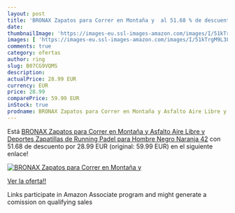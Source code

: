 ```yaml
---
layout: post
title: 'BRONAX Zapatos para Correr en Montaña y  al 51.68 % de descuento'
date: 
thumbnailImage: 'https://images-eu.ssl-images-amazon.com/images/I/51kTrgM9L3L._SL200_.jpg'
images: [ 'https://images-eu.ssl-images-amazon.com/images/I/51kTrgM9L3L._SL200_.jpg' ]
comments: true
category: ofertas
author: ring
slug: B07CG9VQMS
description:
actualPrice: 28.99 EUR
currency: EUR
price: 28.99
comparePrice: 59.99 EUR
inStock: true
prodname: BRONAX Zapatos para Correr en Montaña y Asfalto Aire Libre y Deportes Zapatillas de Running Padel para Hombre Negro Naranja 42
---
```


Está [BRONAX Zapatos para Correr en Montaña y Asfalto Aire Libre y Deportes Zapatillas de Running Padel para Hombre Negro Naranja 42](https://www.amazon.es/dp/B07CG9VQMS/?tag=tolees-21) con 51.68 de descuento por 28.99 EUR (original: 59.99 EUR) en el siguiente enlace!

[![BRONAX Zapatos para Correr en Montaña y ](https://images-eu.ssl-images-amazon.com/images/I/51kTrgM9L3L._SL200_.jpg)](https://www.amazon.es/dp/B07CG9VQMS/?tag=tolees-21)

[Ver la oferta!!](https://www.amazon.es/dp/B07CG9VQMS/?tag=tolees-21)

Links participate in Amazon Associate program and might generate a comission on qualifying sales


